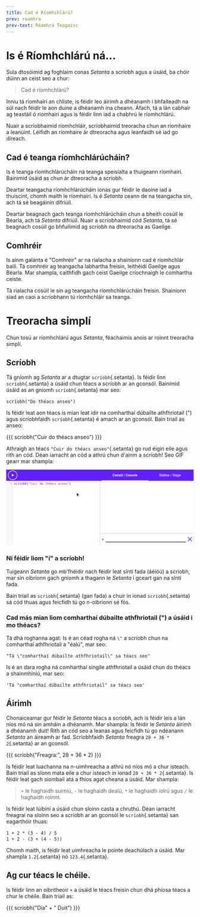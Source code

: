 ```yaml
---
title: Cad é Ríomhchlárú?
prev: reamhra
prev-text: Réamhrá Teagaisc
---
```


# Is é Ríomhchlárú ná...

Sula dtosóimid ag foghlaim conas *Setanta* a scríobh agus a úsáid, ba chóir dúinn an ceist seo a chur:

> Cad é ríomhchlárú?

Inniu tá ríomhairí an chliste, is féidir leo áirimh a dhéanamh i bhfaiteadh na súl nach féidir le
aon duine a dhéanamh ina cheann. Áfach, tá a lán cabhair ag teastáil ó ríomhairí agus is féidir linn
iad a chabhrú le ríomhchlárú.

Nuair a scríobhaimid ríomhchláir, scríobhaimid treoracha chun an ríomhaire a leanúint. Léifidh an
ríomhaire ár dtreoracha agus leanfaidh sé iad go díreach.

## Cad é teanga ríomhchlárúcháin?

Is é teanga ríomhchlárúcháin ná teanga speisialta a thuigeann ríomhairí. Bainimid úsáid as chun ár
dtreoracha a scríobh.

Deartar teangacha ríomhchlárúcháin ionas gur féidir le daoine iad a thuiscint, chomh maith le
ríomhairí. Is é *Setanta* ceann de na teangacha sin, ach tá sé beagáinín difriúil.

Deartar beagnach gach teanga ríomhchlárúcháin chun a bheith cosúil le Béarla, ach tá *Setanta*
difriúil. Nuair a scríobhaimid cód *Setanta*, tá sé beagnach cosúil go bhfuilimid ag scríobh na
dtreoracha as Gaeilge.

## Comhréir

Is ainm galánta é "Comhréir" ar na rialacha a shainíonn cad é ríomhchlár bailí. Tá comhréir ag
teangacha labhartha freisin, leithéidí Gaeilge agus Béarla. Mar shampla, caithfidh gach ceist
Gaeilge críochnaigh le comhartha ceiste.

Tá rialacha cosúil le sin ag teangacha ríomhchlárúcháin freisin. Shainíonn siad an caoi a scríobhann
tú ríomhchláir sa teanga.

# Treoracha simplí

Chun tosú ar ríomhchlárú agus *Setanta*, féachaimis anois ar roinnt treoracha simplí.

## Scríobh

Tá gníomh ag *Setanta* ar a dtugtar `scríobh`{.setanta}. Is féidir linn `scríobh`{.setanta} a úsáid
chun téacs a scríobh ar an gconsól. Bainimid úsáid as an gníomh `scríobh`{.setanta} mar seo:

```setanta
scríobh("Do théacs anseo")
```

Is féidir leat aon téacs is mian leat idir na comharthaí dúbailte athfhriotail (") agus scríobhfaidh
`scríobh`{.setanta} é amach ar an gconsól. Bain triail as anseo:

{{{
scríobh("Cuir do théacs anseo")
}}}

Athraigh an téacs `"Cuir do théacs anseo"`{.setanta} go rud éigin eile agus rith an cód. Déan
iarracht an cód a athrú chun d'ainm a scríobh! Seo GIF gearr mar shampla:

![Ag athrú téacs scríobh](assets/athraigh-teacs-scriobh.gif)

### Ní féidir liom "í" a scríobh!

Tuigeann *Setanta* go mb'fhéidir nach féidir leat síntí fada (áéíóú) a scríobh, mar sin oibríonn
gach gníomh a thagann le *Setanta* i gceart gan na síntí fada.

Bain triail as `scriobh`{.setanta} (gan fada) a chuir in ionad `scríobh`{.setanta} sá cód thuas agus
feicfidh tú go n-oibríonn sé fós.

### Cad más mian liom comharthaí dúbailte athfhriotail (") a úsáid i mo théacs?

Tá dhá roghanna agat: Is é an céad rogha ná `\"` a scríobh chun na comharthaí athfhriotail a "éalú",
mar seo:

```{.setanta .numberLines}
"Tá \"comharthaí dúbailte athfhriotail\" sa téacs seo"
```

Is é an dara rogha ná comharthaí singile athfhriotail a úsáid chun do théacs a shainmhíniú, mar seo:

```{.setanta .numberLines}
'Tá "comharthaí dúbailte athfhriotail" sa téacs seo'
```

## Áirimh

Chonaiceamar gur féidir le *Setanta* téacs a scríobh, ach is féidir leis a lán níos mó ná sin amháin
a dhéanamh. Mar shampla: Is féidir le *Setanta* áirimh a dhéanamh duit! Rith an cód seo a leanas
agus feicfidh tú go ndéanann *Setanta* an áireamh ar fad. Scríobhfaidh *Setanta* freagra
`28 + 36 * 2`{.setanta} ar an gconsól.

{{{
scríobh("Freagra:", 28 + 36 * 2)
}}}

Is féidir leat luachanna na n-uimhreacha a athrú nó níos mó a chur isteach. Bain triail as slonn
mata eile a chur isteach in ionad `28 + 36 * 2`{.setanta}. Is féidir leat gach siombail atá a fhios
agat cheana a úsáid. Mar shampla:

> `+` le haghaidh suimiú, `-` le haghaidh dealú, `*` le haghaidh iolrú agus `/` le haghaidh roinnt.

Is féidir leat lúibíní a úsáid chun sloinn casta a chruthú. Déan iarracht freagraí na sloinn seo a
scríobh ar an gconsól le `scríobh`{.setanta} san eagarthóir thuas:

```setanta
1 + 2 * (3 - 4) / 5
1 + 2 - (3 + (4 - 5))
```

Chomh maith, is féidir leat uimhreacha le pointe deachúlach a úsáid. Mar shampla `1.2`{.setanta} nó
`123.4`{.setanta}.

## Ag cur téacs le chéile.

Is féidir linn an oibritheoir `+` a úsáid le téacs freisin chun dhá phíosa téacs a chur le chéile.
Bain triail as:

{{{
scríobh("Dia" + " Duit")
}}}
